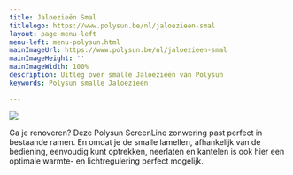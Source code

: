 ```yaml
---
title: Jaloezieën Smal
titlelogo: https://www.polysun.be/nl/jaloezieen-smal
layout: page-menu-left
menu-left: menu-polysun.html
mainImageUrl: https://www.polysun.be/nl/jaloezieen-smal
mainImageHeight: ''
mainImageWidth: 100%
description: Uitleg over smalle Jaloezieën van Polysun
keywords: Polysun smalle Jaloezieën

---
```


![](/img/content/polysun-jaloezie.png)

Ga je renoveren? Deze Polysun ScreenLine zonwering past perfect in bestaande ramen.     En omdat je de smalle lamellen, afhankelijk van de bediening, eenvoudig kunt optrekken, neerlaten en kantelen is ook hier een optimale warmte- en lichtregulering perfect mogelijk.